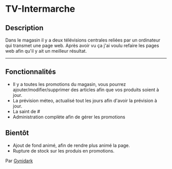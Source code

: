 # TV-Intermarche



## Description
Dans le magasin il y a deux télévisions centrales reliées par un ordinateur qui transmet une page web. Après avoir vu ça j'ai voulu refaire les pages web afin qu'il y ait un meilleur résultat.

-----------------------------------------------------

## Fonctionnalités
- Il y a toutes les promotions du magasin, vous pourrez ajouter/modifier/supprimer des articles afin que vos produits soient à jour.
- La prévision méteo, actualisé tout les jours afin d'avoir la prévision à jour.
- La saint de #
- Administration complète afin de gérer les promotions

## Bientôt
- Ajout de fond animé, afin de rendre plus animé la page.
- Rupture de stock sur les produis en promotions.

Par [Gynidark](http://gynidark.github.io)
